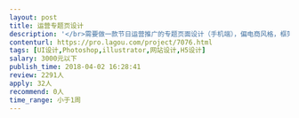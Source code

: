 ```yaml
---                
layout: post       
title: 运营专题页设计           
description: '</br>需要做一款节日运营推广的专题页面设计（手机端），偏电商风格，框架图已做好</br>主要是突出运营氛围，让人有想点击的欲望</br>需要有创造力，丰富想象力，对事物元素进行提取</br>如果技术可以，可以长期合作</br>'     
contenturl: https://pro.lagou.com/project/7076.html      
tags: [UI设计,Photoshop,illustrator,网站设计,H5设计]            
salary: 3000元以下          
publish_time: 2018-04-02 16:28:41         
review: 2291人                   
apply: 32人                   
recommend: 0人                   
time_range: 小于1周              
---                 
```

